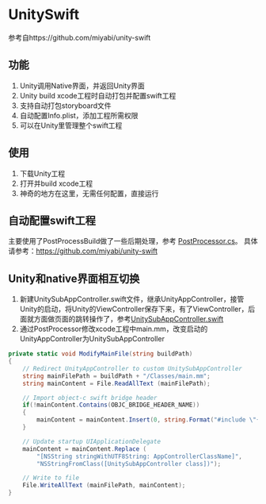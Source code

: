 # UnitySwift

参考自https://github.com/miyabi/unity-swift

## 功能
1. Unity调用Native界面，并返回Unity界面
2. Unity build xcode工程时自动打包并配置swift工程
3. 支持自动打包storyboard文件
4. 自动配置Info.plist，添加工程所需权限
5. 可以在Unity里管理整个swift工程

## 使用
1. 下载Unity工程
2. 打开并build xcode工程
3. 神奇的地方在这里，无需任何配置，直接运行

## 自动配置swift工程
主要使用了PostProcessBuild做了一些后期处理，参考 [PostProcessor.cs](./Assets/UnitySwift/Editor/PostProcessor.cs)。
具体请参考：https://github.com/miyabi/unity-swift

## Unity和native界面相互切换
1. 新建UnitySubAppController.swift文件，继承UnityAppController，接管Unity的启动，将Unity的ViewController保存下来，有了ViewController，后面就方面做页面的跳转操作了，参考[UnitySubAppController.swift](./Assets/UnitySwift/UnitySubAppController.swift)
2. 通过PostProcessor修改xcode工程中main.mm，改变启动的UnityAppController为UnitySubAppController
```csharp
private static void ModifyMainFile(string buildPath)
{
	// Redirect UnityAppController to custom UnitySubAppController
	string mainFilePath = buildPath + "/Classes/main.mm";
	string mainContent = File.ReadAllText (mainFilePath);

	// Import object-c swift bridge header
	if(!mainContent.Contains(OBJC_BRIDGE_HEADER_NAME))
	{
		mainContent = mainContent.Insert(0, string.Format("#include \"{0}\"\n", OBJC_BRIDGE_HEADER_NAME));
	}

	// Update startup UIApplicationDelegate
	mainContent = mainContent.Replace (
		"[NSString stringWithUTF8String: AppControllerClassName]",
		"NSStringFromClass([UnitySubAppController class])");

	// Write to file
	File.WriteAllText (mainFilePath, mainContent);
}
```
